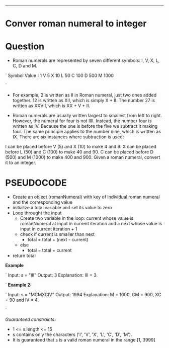 ---

# Conver roman numeral to integer

# Question

- Roman numerals are represented by seven different symbols: I, V, X, L, C, D and M.

`
Symbol Value
I 1
V 5
X 10
L 50
C 100
D 500
M 1000

`

- For example, 2 is written as II in Roman numeral, just two ones added together. 12 is written as XII, which is simply X + II. The number 27 is written as XXVII, which is XX + V + II.

- Roman numerals are usually written largest to smallest from left to right. However, the numeral for four is not IIII. Instead, the number four is written as IV. Because the one is before the five we subtract it making four. The same principle applies to the number nine, which is written as IX. There are six instances where subtraction is used:

I can be placed before V (5) and X (10) to make 4 and 9.
X can be placed before L (50) and C (100) to make 40 and 90.
C can be placed before D (500) and M (1000) to make 400 and 900.
Given a roman numeral, convert it to an integer.

# PSEUDOCODE

- Create an object (romanNumeral) with key of individual roman numeral and the corresponding value
- initialize a total variable and set its value to zero
- Loop throught the input
  - Create two variable in the loop: current whose value is romanNumeral at input in current iteration and a next whose value is input in current iteration + 1
  - check if current is smaller than next
    - total = total + (next - current)
  - else
    - total = total + current
- return total

**Example**

`
Input: s = "III"
Output: 3
Explanation: III = 3.

`
**Example 2:**

`
Input: s = "MCMXCIV"
Output: 1994
Explanation: M = 1000, CM = 900, XC = 90 and IV = 4.

`

_Guaranteed constraints:_

- 1 <= s.length <= 15
- s contains only the characters ('I', 'V', 'X', 'L', 'C', 'D', 'M').
- It is guaranteed that s is a valid roman numeral in the range [1, 3999]
